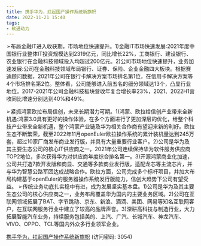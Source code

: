 ```yaml
---
title: 携手华为，扛起国产操作系统新旗帜
date: 2022-11-21 15:40
tags:
- 软通动力
---
```

➢布局金融IT进入收获期，市场地位快速提升。1)金融IT市场快速发展:2021年度中国银行业整体IT投资规模达到2319亿元，同比增长22%，工商银行、建设银行、农业银行在金融科技领域投入均超过200亿元。2)公司市场地位快速提升，业务加速发展:公司在金融科技领域布局银行、证券、保险、企业金融四大板块。根据赛迪顾问数据，2021年公司在银行卡解决方案市场排名第1位，在信用卡解决方案等4个市场排名第2位。整体看，公司能够进入前五名的细分领域达13个，凸显行业地位。2017-2021年公司金融科技板块营收年复合增长率23%，2021、2022H1营收同比增速分别达到40%和49%。
<!-- more -->
➢紧抓鸿蒙欧拉布局信创，未来长期潜力可期。1)鸿蒙、欧拉给信创产业带来全新机遇:鸿蒙3.0具有更好的操作体验，在多个方面进行了更加深层的优化，给整个科技产业带来全新机遇，整个鸿蒙产业链及华为相关合作商有望迎来新的利好。欧拉生态不断繁荣，截至2022年11月openEuler欧拉操作系统的累计装机量达到245万套，超过10家厂商发布商业发行版，并具有大量重要行业客户。2)公司是华为及其主要生态公司的核心IT供应商之一，2021年公司连续保持华为软件服务供应商TOP2地位，多次获得华为对供应商年度综合排名第一。3)开源鸿蒙商业化加速，公司共打造7款开发版和商显、交通等多款商业发行版，适配龙芯等主流芯片，并与华为智慧公路军团达成战略合作。欧拉方面，公司完成多个标杆项目，并加大布局构建基于openEuler的服务器操作系统发行版能力，信创大趋势下公司有望受益。
➢传统业务功底扎实稳中有进，成为发展坚实基本盘。1)公司是华为及其主要生态公司的核心供应商之一，业务布局覆盖华为国内的主要业务区域。2)公司在互联网领域拓展了BAT、字节跳动、京东、新浪、滴滴、美团、网易等知名互联网客户，在互联网服务行业中建立了较高的品牌声誉。3)深耕高科技与制造行业，大力拓展智能汽车业务，持续服务包括美的、上汽、广汽、长城汽车、神龙汽车、VIVO、OPPO、TCL等国内外众多行业领军企业。

[携手华为，扛起国产操作系统新旗帜](https://url12.ctfile.com/f/3948612-729645888-bbce73?p=3054)
(访问密码: 3054)
